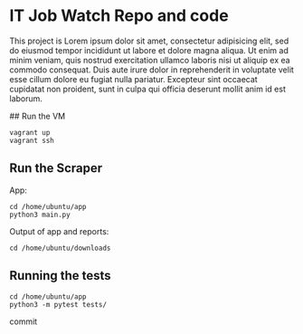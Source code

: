 # IT Job Watch Repo and code

This project is Lorem ipsum dolor sit amet, consectetur adipisicing elit, sed do eiusmod tempor incididunt ut labore et dolore magna aliqua. Ut enim ad minim veniam, quis nostrud exercitation ullamco laboris nisi ut aliquip ex ea commodo consequat. Duis aute irure dolor in reprehenderit in voluptate velit esse cillum dolore eu fugiat nulla pariatur. Excepteur sint occaecat cupidatat non proident, sunt in culpa qui officia deserunt mollit anim id est laborum.

## Run the VM

```
vagrant up
vagrant ssh
```

## Run the Scraper
App:
```
cd /home/ubuntu/app
python3 main.py
```
Output of app and reports:
```
cd /home/ubuntu/downloads
```

## Running the tests

```
cd /home/ubuntu/app
python3 -m pytest tests/
```
commit
